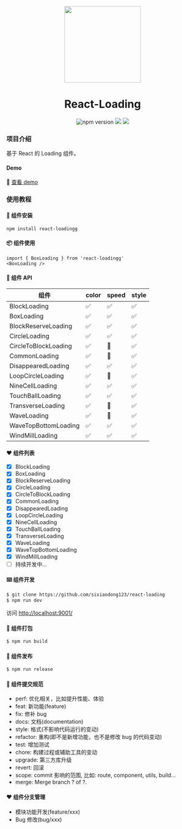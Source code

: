 <p align="center">
  <a href="https://github.com/sixiaodong123/react-loading">
    <img width="200" src="https://github.com/sixiaodong123/react-loading/blob/master/logo.png">
  </a>
</p>

<h1 align="center">React-Loading</h1>

<div align="center">

![npm version](https://img.shields.io/npm/v/react-loading) ![](https://img.shields.io/github/license/sixiaodong123/react-loading) ![](https://img.shields.io/npm/dm/react-loadingg)

</div>

### 项目介绍
基于 React 的 Loading 组件。

#### Demo

🎉 [查看 demo](http://139.196.82.33:8080/iframe.html?id=demo--demo)

### 使用教程

#### 🎉 组件安装

```
npm install react-loadingg
```

#### 📦 组件使用

```
import { BoxLoading } from 'react-loadingg'
<BoxLoading />
```

#### 🎉 组件 API

| 组件                 | color | speed | style |
| -------------------- | ----- | ----- | ----- |
| BlockLoading         | ✅    | ✅    | ✅    |
| BoxLoading           | ✅    | ✅    | ✅    |
| BlockReserveLoading  | ✅    | ✅    | ✅    |
| CircleLoading        | ✅    | ✅    | ✅    |
| CircleToBlockLoading | ✅    | 🚧    | ✅    |
| CommonLoading        | ✅    | 🚧    | ✅    |
| DisappearedLoading   | ✅    | ✅    | ✅    |
| LoopCircleLoading    | ✅    | 🚧    | ✅    |
| NineCellLoading      | ✅    | ✅    | ✅    |
| TouchBallLoading     | ✅    | ✅    | ✅    |
| TransverseLoading    | ✅    | 🚧    | ✅    |
| WaveLoading          | ✅    | 🚧    | ✅    |
| WaveTopBottomLoading | ✅    | ✅    | ✅    |
| WindMillLoading      | ✅    | ✅    | ✅    |

#### ❤️ 组件列表

- [x] BlockLoading
- [x] BoxLoading
- [x] BlockReserveLoading
- [x] CircleLoading
- [x] CircleToBlockLoading
- [x] CommonLoading
- [x] DisappearedLoading
- [x] LoopCircleLoading
- [x] NineCellLoading
- [x] TouchBallLoading
- [x] TransverseLoading
- [x] WaveLoading
- [x] WaveTopBottomLoading
- [x] WindMillLoading
- [ ] 持续开发中...

#### ⌨️ 组件开发

```bash
$ git clone https://github.com/sixiaodong123/react-loading
$ npm run dev
```

访问 [http://localhost:9001/](http://localhost:9001/)

#### 🔨 组件打包

```bash
$ npm run build
```

#### 🎉 组件发布

```bash
$ npm run release
```

#### 🤝 组件提交规范

- perf: 优化相关，比如提升性能、体验
- feat: 新功能(feature)
- fix: 修补 bug
- docs: 文档(documentation)
- style: 格式(不影响代码运行的变动)
- refactor: 重构(即不是新增功能，也不是修改 bug 的代码变动)
- test: 增加测试
- chore: 构建过程或辅助工具的变动
- upgrade: 第三方库升级
- revert: 回滚
- scope: commit 影响的范围, 比如: route, component, utils, build...
- merge: Merge branch ? of ?.

#### ❤️ 组件分支管理

- 模块功能开发(feature/xxx)
- Bug 修改(bug/xxx)
